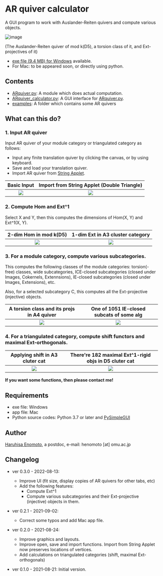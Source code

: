 # AR quiver calculator
A GUI program to work with Auslander-Reiten quivers and compute various objects.

![image](https://cdn.discordapp.com/attachments/524877289213788171/1007891731703943168/unknown.png)

(The Auslander-Reiten quiver of mod k(D5), a torsion class of it, and Ext-projectives of it)

- [exe file (9.4 MB) for Windows](https://github.com/haruhisa-enomoto/ARquiver/releases/download/v0.3.0/ARquiver_calculator.exe) available.
- For Mac: to be appeared soon, or directly using python.

## Contents

- [ARquiver.py](ARquiver.py): A module which does actual computation.
- [ARquiver_calculator.py](ARquiver_calculator.py): A GUI interface for [ARquiver.py](ARquiver.py).
- [examples](/examples/): A folder which contains some AR quivers

## What can this do?

### 1. Input AR quiver

Input AR quiver of your module category or triangulated category as follows:
- Input any finite translation quiver by clicking the canvas, or by using keyboard.
- Save and load your translation quiver.
- Import AR quiver from [String Applet](https://www.math.uni-bielefeld.de/~jgeuenich/string-applet/).

Basic Input          |  Import from String Applet (Double Triangle)
:-------------------------:|:-------------------------:
![](https://cdn.discordapp.com/attachments/524877289213788171/1007893449502113852/unknown.png)  |  ![](https://cdn.discordapp.com/attachments/524877289213788171/1007895483554992138/unknown.png)

### 2. Compute Hom and Ext^1

Select X and Y, then this computes the dimensions of Hom(X, Y) and Ext^1(X, Y).

2-dim Hom in mod k(D5)   |  1-dim Ext in A3 cluster category
:-------------------------:|:-------------------------:
![](https://cdn.discordapp.com/attachments/524877289213788171/1007896233454612571/unknown.png)  |  ![](https://cdn.discordapp.com/attachments/524877289213788171/1007897271528075284/unknown.png)

### 3. For a module category, compute various subcategories.

This computes the following classes of the module categories: torsion(-free) classes, wide subcategories, ICE-closed subcategories (closed under Images, Cokernels, Extennsions), IE-closed subcategories (closed under Images, Extensions), etc.

Also, for a selected subcategory C, this computes all the Ext-projective (injective) objects.

 A torsion class and its projs in A4 quiver | One of 1051 IE-closed subcats of some alg
:-------------------------:|:-------------------------:
![](https://cdn.discordapp.com/attachments/524877289213788171/1007900187106234368/unknown.png)  |  ![](https://cdn.discordapp.com/attachments/524877289213788171/1007901782200025189/unknown.png)


### 4. For a triangulated category, compute shift functors and maximal Ext-orthogonals.

 Applying shift in A3 cluter cat | There're 182 maximal Ext^1-rigid objs in D5 cluter cat
:-------------------------:|:-------------------------:
![](https://cdn.discordapp.com/attachments/524877289213788171/1007902867484590130/unknown.png)  |  ![](https://cdn.discordapp.com/attachments/524877289213788171/1007903351888949278/unknown.png)


**If you want some functions, then please contact me!**


## Requirements

- exe file: Windows
- app file: Mac
- Python source codes: Python 3.7 or later and [PySimpleGUI](https://pysimplegui.readthedocs.io/en/latest/)

## Author

[Haruhisa Enomoto](http://haruhisa-enomoto.github.io/), a postdoc, e-mail: henomoto [at] omu.ac.jp

## Changelog

- ver 0.3.0 - 2022-08-13:
  - Improve UI (fit size, display copies of AR quivers for other tabs, etc)
  - Add the following features:
    - Compute Ext^1
    - Compute various subcategories and their Ext-projective (injective) objects in them.

- ver 0.2.1 - 2021-09-02:
  - Correct some typos and add Mac app file.

- ver 0.2.0 - 2021-08-24:
  - Improve graphics and layouts.
  - Improve open, save and import functions. Import from String Applet now preserves locations of vertices.
  - Add calculations on triangulated categories (shift, maximal Ext-orthogonals)

- ver 0.1.0 - 2021-08-21: Initial version.
